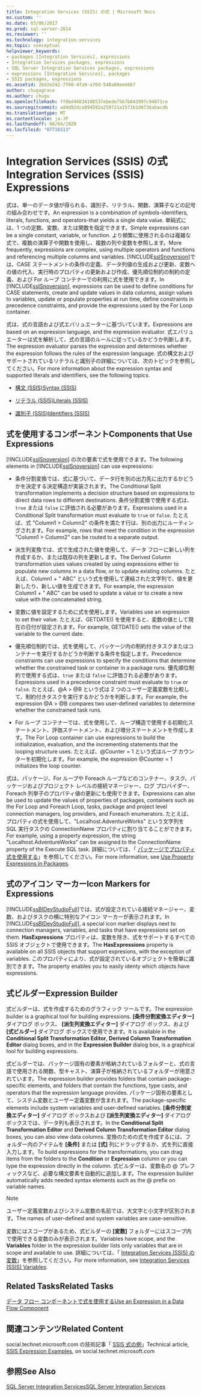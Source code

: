 ```yaml
---
title: Integration Services (SSIS) の式 | Microsoft Docs
ms.custom: ''
ms.date: 03/06/2017
ms.prod: sql-server-2014
ms.reviewer: ''
ms.technology: integration-services
ms.topic: conceptual
helpviewer_keywords:
- packages [Integration Services], expressions
- Integration Services packages, expressions
- SQL Server Integration Services packages, expressions
- expressions [Integration Services], packages
- SSIS packages, expressions
ms.assetid: 26d2e242-7f60-4fa9-a70d-548a80eee667
author: chugugrace
ms.author: chugu
ms.openlocfilehash: ff0bd46034108537ebede7567b042997c94871ce
ms.sourcegitcommit: ad4d92dce894592a259721a1571b1d8736abacdb
ms.translationtype: MT
ms.contentlocale: ja-JP
ms.lasthandoff: 08/04/2020
ms.locfileid: "87716513"
---
```

# <a name="integration-services-ssis-expressions"></a><span data-ttu-id="b783d-102">Integration Services (SSIS) の式</span><span class="sxs-lookup"><span data-stu-id="b783d-102">Integration Services (SSIS) Expressions</span></span>
  <span data-ttu-id="b783d-103">式は、単一のデータ値が得られる、識別子、リテラル、関数、演算子などの記号の組み合わせです。</span><span class="sxs-lookup"><span data-stu-id="b783d-103">An expression is a combination of symbols-identifiers, literals, functions, and operators-that yields a single data value.</span></span> <span data-ttu-id="b783d-104">単純式には、1 つの定数、変数、または関数を指定できます。</span><span class="sxs-lookup"><span data-stu-id="b783d-104">Simple expressions can be a single constant, variable, or function.</span></span> <span data-ttu-id="b783d-105">より頻繁に使用されるのは複雑な式で、複数の演算子や関数を使用し、複数の列や変数を参照します。</span><span class="sxs-lookup"><span data-stu-id="b783d-105">More frequently, expressions are complex, using multiple operators and functions and referencing multiple columns and variables.</span></span> <span data-ttu-id="b783d-106">[!INCLUDE[ssISnoversion](../../includes/ssisnoversion-md.md)]では、CASE ステートメントの条件の定義、データ列値の生成および更新、変数への値の代入、実行時のプロパティの更新および作成、優先順位制約の制約の定義、および For ループ コンテナーでの利用に式を使用できます。</span><span class="sxs-lookup"><span data-stu-id="b783d-106">In [!INCLUDE[ssISnoversion](../../includes/ssisnoversion-md.md)], expressions can be used to define conditions for CASE statements, create and update values in data columns, assign values to variables, update or populate properties at run time, define constraints in precedence constraints, and provide the expressions used by the For Loop container.</span></span>  
  
 <span data-ttu-id="b783d-107">式は、式の言語および式エバリュエーターに基づいています。</span><span class="sxs-lookup"><span data-stu-id="b783d-107">Expressions are based on an expression language, and the expression evaluator.</span></span> <span data-ttu-id="b783d-108">式エバリュエーターは式を解析して、式の言語のルールに従っているかどうか判断します。</span><span class="sxs-lookup"><span data-stu-id="b783d-108">The expression evaluator parses the expression and determines whether the expression follows the rules of the expression language.</span></span> <span data-ttu-id="b783d-109">式の構文およびサポートされているリテラルと識別子の詳細については、次のトピックを参照してください。</span><span class="sxs-lookup"><span data-stu-id="b783d-109">For more information about the expression syntax and supported literals and identifiers, see the following topics.</span></span>  
  
-   [<span data-ttu-id="b783d-110">構文 (SSIS)</span><span class="sxs-lookup"><span data-stu-id="b783d-110">Syntax &#40;SSIS&#41;</span></span>](syntax-ssis.md)  
  
-   [<span data-ttu-id="b783d-111">リテラル (SSIS)</span><span class="sxs-lookup"><span data-stu-id="b783d-111">Literals &#40;SSIS&#41;</span></span>](numeric-string-and-boolean-literals.md)  
  
-   [<span data-ttu-id="b783d-112">識別子 (SSIS)</span><span class="sxs-lookup"><span data-stu-id="b783d-112">Identifiers &#40;SSIS&#41;</span></span>](identifiers-ssis.md)  
  
## <a name="components-that-use-expressions"></a><span data-ttu-id="b783d-113">式を使用するコンポーネント</span><span class="sxs-lookup"><span data-stu-id="b783d-113">Components that Use Expressions</span></span>  
 <span data-ttu-id="b783d-114">[!INCLUDE[ssISnoversion](../../includes/ssisnoversion-md.md)] の次の要素で式を使用できます。</span><span class="sxs-lookup"><span data-stu-id="b783d-114">The following elements in [!INCLUDE[ssISnoversion](../../includes/ssisnoversion-md.md)] can use expressions:</span></span>  
  
-   <span data-ttu-id="b783d-115">条件分割変換では、式に基づいて、データ行を別の出力先に出力するかどうかを決定する決定構造が実装されます。</span><span class="sxs-lookup"><span data-stu-id="b783d-115">The Conditional Split transformation implements a decision structure based on expressions to direct data rows to different destinations.</span></span> <span data-ttu-id="b783d-116">条件分割変換で使用する式は、`true` または `false` に評価される必要があります。</span><span class="sxs-lookup"><span data-stu-id="b783d-116">Expressions used in a Conditional Split transformation must evaluate to `true` or `false`.</span></span> <span data-ttu-id="b783d-117">たとえば、式 "Column1 > Column2" の条件を満たす行は、別の出力にルーティングされます。</span><span class="sxs-lookup"><span data-stu-id="b783d-117">For example, rows that meet the condition in the expression "Column1 > Column2" can be routed to a separate output.</span></span>  
  
-   <span data-ttu-id="b783d-118">派生列変換では、式で生成された値を使用して、データ フローに新しい列を作成するか、または既存の列を更新します。</span><span class="sxs-lookup"><span data-stu-id="b783d-118">The Derived Column transformation uses values created by using expressions either to populate new columns in a data flow, or to update existing columns.</span></span> <span data-ttu-id="b783d-119">たとえば、Column1 + " ABC" という式を使用して連結された文字列で、値を更新したり、新しい値を生成できます。</span><span class="sxs-lookup"><span data-stu-id="b783d-119">For example, the expression Column1 + " ABC" can be used to update a value or to create a new value with the concatenated string.</span></span>  
  
-   <span data-ttu-id="b783d-120">変数に値を設定するために式を使用します。</span><span class="sxs-lookup"><span data-stu-id="b783d-120">Variables use an expression to set their value.</span></span> <span data-ttu-id="b783d-121">たとえば、GETDATE() を使用すると、変数の値として現在の日付が設定されます。</span><span class="sxs-lookup"><span data-stu-id="b783d-121">For example, GETDATE() sets the value of the variable to the current date.</span></span>  
  
-   <span data-ttu-id="b783d-122">優先順位制約では、式を使用して、パッケージ内の制約付きタスクまたはコンテナーを実行するかどうか判断する条件を指定します。</span><span class="sxs-lookup"><span data-stu-id="b783d-122">Precedence constraints can use expressions to specify the conditions that determine whether the constrained task or container in a package runs.</span></span> <span data-ttu-id="b783d-123">優先順位制約で使用する式は、`true` または `false` に評価される必要があります。</span><span class="sxs-lookup"><span data-stu-id="b783d-123">Expressions used in a precedence constraint must evaluate to `true` or `false`.</span></span> <span data-ttu-id="b783d-124">たとえば、\@A > \@B という式は 2 つのユーザー定義変数を比較して、制約付きタスクを実行するかどうかを判断します。</span><span class="sxs-lookup"><span data-stu-id="b783d-124">For example, the expression \@A > \@B compares two user-defined variables to determine whether the constrained task runs.</span></span>  
  
-   <span data-ttu-id="b783d-125">For ループ コンテナーでは、式を使用して、ループ構造で使用する初期化ステートメント、評価ステートメント、および増分ステートメントを作成します。</span><span class="sxs-lookup"><span data-stu-id="b783d-125">The For Loop container can use expressions to build the initialization, evaluation, and the incrementing statements that the looping structure uses.</span></span> <span data-ttu-id="b783d-126">たとえば、\@Counter = 1 という式はループ カウンターを初期化します。</span><span class="sxs-lookup"><span data-stu-id="b783d-126">For example, the expression \@Counter = 1 initializes the loop counter.</span></span>  
  
 <span data-ttu-id="b783d-127">式は、パッケージ、For ループや Foreach ループなどのコンテナー、タスク、パッケージおよびプロジェクト レベルの接続マネージャー、ログ プロバイダー、Foreach 列挙子のプロパティ値の更新にも使用できます。</span><span class="sxs-lookup"><span data-stu-id="b783d-127">Expressions can also be used to update the values of properties of packages, containers such as the For Loop and Foreach Loop, tasks, package and project level connection managers, log providers, and Foreach enumerators.</span></span> <span data-ttu-id="b783d-128">たとえば、プロパティの式を使用して、"Localhost.AdventureWorks" という文字列を SQL 実行タスクの ConnectionName プロパティに割り当てることができます。</span><span class="sxs-lookup"><span data-stu-id="b783d-128">For example, using a property expression, the string "Localhost.AdventureWorks" can be assigned to the ConnectionName property of the Execute SQL task.</span></span> <span data-ttu-id="b783d-129">詳細については、「 [パッケージでプロパティ式を使用する](use-property-expressions-in-packages.md)」を参照してください。</span><span class="sxs-lookup"><span data-stu-id="b783d-129">For more information, see [Use Property Expressions in Packages](use-property-expressions-in-packages.md).</span></span>  
  
## <a name="icon-markers-for-expressions"></a><span data-ttu-id="b783d-130">式のアイコン マーカー</span><span class="sxs-lookup"><span data-stu-id="b783d-130">Icon Markers for Expressions</span></span>  
 <span data-ttu-id="b783d-131">[!INCLUDE[ssBIDevStudioFull](../../includes/ssbidevstudiofull-md.md)]では、式が設定されている接続マネージャー、変数、およびタスクの横に特別なアイコン マーカーが表示されます。</span><span class="sxs-lookup"><span data-stu-id="b783d-131">In [!INCLUDE[ssBIDevStudioFull](../../includes/ssbidevstudiofull-md.md)], a special icon marker displays next to connection managers, variables, and tasks that have expressions set on them.</span></span> <span data-ttu-id="b783d-132">**HasExpressions** プロパティは、変数を除き、式をサポートするすべての SSIS オブジェクトで使用できます。</span><span class="sxs-lookup"><span data-stu-id="b783d-132">The **HasExpressions** property is available on all SSIS objects that support expresions, with the exception of variables.</span></span> <span data-ttu-id="b783d-133">このプロパティにより、式が設定されているオブジェクトを簡単に識別できます。</span><span class="sxs-lookup"><span data-stu-id="b783d-133">The property enables you to easily identy which objects have expressions.</span></span>  
  
## <a name="expression-builder"></a><span data-ttu-id="b783d-134">式ビルダー</span><span class="sxs-lookup"><span data-stu-id="b783d-134">Expression Builder</span></span>  
 <span data-ttu-id="b783d-135">式ビルダーは、式を作成するためのグラフィック ツールです。</span><span class="sxs-lookup"><span data-stu-id="b783d-135">The expression builder is a graphical tool for building expressions.</span></span> <span data-ttu-id="b783d-136">**[条件分割変換エディター]** ダイアログ ボックス、 **[派生列変換エディター]** ダイアログ ボックス、および **[式ビルダー]** ダイアログ ボックスで使用できます。</span><span class="sxs-lookup"><span data-stu-id="b783d-136">It is available in the **Conditional Split Transformation Editor**, **Derived Column Transformation Editor** dialog boxes, and in the **Expression Builder** dialog box, is a graphical tool for building expressions.</span></span>  
  
 <span data-ttu-id="b783d-137">式ビルダーでは、パッケージ固有の要素が格納されているフォルダーと、式の言語で使用される関数、型キャスト、演算子が格納されているフォルダーが用意されています。</span><span class="sxs-lookup"><span data-stu-id="b783d-137">The expression builder provides folders that contain package-specific elements, and folders that contain the functions, type casts, and operators that the expression language provides.</span></span> <span data-ttu-id="b783d-138">パッケージ固有の要素として、システム変数とユーザー定義変数が含まれます。</span><span class="sxs-lookup"><span data-stu-id="b783d-138">The package-specific elements include system variables and user-defined variables.</span></span> <span data-ttu-id="b783d-139">**[条件分割変換エディター]** ダイアログ ボックスおよび **[派生列変換エディター]** ダイアログ ボックスでは、データ列も表示されます。</span><span class="sxs-lookup"><span data-stu-id="b783d-139">In the **Conditional Split Transformation Editor** and **Derived Column Transformation Editor** dialog boxes, you can also view data columns.</span></span> <span data-ttu-id="b783d-140">変換のための式を作成するには、フォルダー内のアイテムを **[条件]** または **[式]** 列にドラッグするか、式を列に直接入力します。</span><span class="sxs-lookup"><span data-stu-id="b783d-140">To build expressions for the transformations, you can drag items from the folders to the **Condition** or **Expression** column or you can type the expression directly in the column.</span></span> <span data-ttu-id="b783d-141">式ビルダーは、変数名の \@ プレフィックスなど、必要な構文要素を自動的に追加します。</span><span class="sxs-lookup"><span data-stu-id="b783d-141">The expression builder automatically adds needed syntax elements such as the \@ prefix on variable names.</span></span>  
  
> [!NOTE]  
>  <span data-ttu-id="b783d-142">ユーザー定義変数およびシステム変数の名前では、大文字と小文字が区別されます。</span><span class="sxs-lookup"><span data-stu-id="b783d-142">The names of user-defined and system variables are case-sensitive.</span></span>  
  
 <span data-ttu-id="b783d-143">変数にはスコープがあるため、式ビルダーの **[変数]** フォルダーにはスコープ内で使用できる変数のみが表示されます。</span><span class="sxs-lookup"><span data-stu-id="b783d-143">Variables have scope, and the **Variables** folder in the expression builder lists only variables that are in scope and available to use.</span></span> <span data-ttu-id="b783d-144">詳細については、「 [Integration Services &#40;SSIS&#41; の変数](../integration-services-ssis-variables.md)」を参照してください。</span><span class="sxs-lookup"><span data-stu-id="b783d-144">For more information, see [Integration Services &#40;SSIS&#41; Variables](../integration-services-ssis-variables.md).</span></span>  
  
## <a name="related-tasks"></a><span data-ttu-id="b783d-145">Related Tasks</span><span class="sxs-lookup"><span data-stu-id="b783d-145">Related Tasks</span></span>  
 [<span data-ttu-id="b783d-146">データ フロー コンポーネントで式を使用する</span><span class="sxs-lookup"><span data-stu-id="b783d-146">Use an Expression in a Data Flow Component</span></span>](../use-an-expression-in-a-data-flow-component.md)  
  
## <a name="related-content"></a><span data-ttu-id="b783d-147">関連コンテンツ</span><span class="sxs-lookup"><span data-stu-id="b783d-147">Related Content</span></span>  
 <span data-ttu-id="b783d-148">social.technet.microsoft.com の技術記事「 [SSIS 式の例](https://go.microsoft.com/fwlink/?LinkId=220761)」</span><span class="sxs-lookup"><span data-stu-id="b783d-148">Technical article, [SSIS Expression Examples](https://go.microsoft.com/fwlink/?LinkId=220761), on social.technet.microsoft.com</span></span>  
  
## <a name="see-also"></a><span data-ttu-id="b783d-149">参照</span><span class="sxs-lookup"><span data-stu-id="b783d-149">See Also</span></span>  
 [<span data-ttu-id="b783d-150">SQL Server Integration Services</span><span class="sxs-lookup"><span data-stu-id="b783d-150">SQL Server Integration Services</span></span>](../sql-server-integration-services.md)  
  
  
